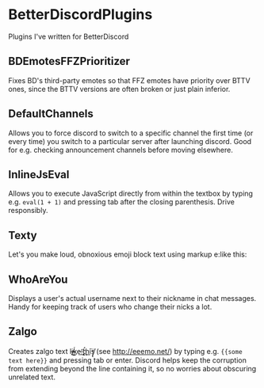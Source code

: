 # BetterDiscordPlugins
Plugins I've written for BetterDiscord

## BDEmotesFFZPrioritizer
Fixes BD's third-party emotes so that FFZ emotes have priority over BTTV ones, since the BTTV versions are often broken or just plain inferior.

## DefaultChannels
Allows you to force discord to switch to a specific channel the first time (or every time) you switch to a particular server after launching discord. Good for e.g. checking announcement channels before moving elsewhere.

## InlineJsEval
Allows you to execute JavaScript directly from within the textbox by typing e.g. `eval(1 + 1)` and pressing tab after the closing parenthesis. Drive responsibly.

## Texty
Let's you make loud, obnoxious emoji block text using markup e:like this:

## WhoAreYou
Displays a user's actual username next to their nickname in chat messages. Handy for keeping track of users who change their nicks a lot.

## Zalgo
Creates zalgo text l̕i̸̶͜ḱ͟e͏̶͢ ̨̛t̢̛҉̧ḩ͘i͘̕͏́͟ş̸̢͘͏ (see http://eeemo.net/) by typing e.g. `{{some text here}}` and pressing tab or enter. Discord helps keep the corruption from extending beyond the line containing it, so no worries about obscuring unrelated text.
